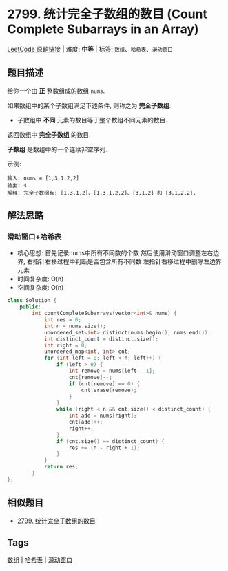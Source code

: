 # 2799. 统计完全子数组的数目 (Count Complete Subarrays in an Array)

[LeetCode 原题链接](https://leetcode.cn/problems/count-complete-subarrays-in-an-array/) | 难度: **中等** | 标签: `数组`、`哈希表`、`滑动窗口`

## 题目描述

给你一个由 **正** 整数组成的数组 `nums`.

如果数组中的某个子数组满足下述条件, 则称之为 **完全子数组**:

- 子数组中 **不同** 元素的数目等于整个数组不同元素的数目.

返回数组中 **完全子数组** 的数目.

**子数组** 是数组中的一个连续非空序列.

示例:

```plaintext
输入: nums = [1,3,1,2,2]
输出: 4
解释: 完全子数组有: [1,3,1,2]、[1,3,1,2,2]、[3,1,2] 和 [3,1,2,2].
```

## 解法思路

### 滑动窗口+哈希表

- 核心思想: 首先记录nums中所有不同数的个数 然后使用滑动窗口调整左右边界, 右指针右移过程中判断是否包含所有不同数 左指针右移过程中删除左边界元素
- 时间复杂度: O(n)
- 空间复杂度: O(n)

```cpp
class Solution {
    public:
        int countCompleteSubarrays(vector<int>& nums) {
            int res = 0;
            int n = nums.size();
            unordered_set<int> distinct(nums.begin(), nums.end());
            int distinct_count = distinct.size();
            int right = 0;
            unordered_map<int, int> cnt;
            for (int left = 0; left < n; left++) {
                if (left > 0) {
                    int remove = nums[left - 1];
                    cnt[remove]--;
                    if (cnt[remove] == 0) {
                        cnt.erase(remove);
                    }
                }
                while (right < n && cnt.size() < distinct_count) {
                    int add = nums[right];
                    cnt[add]++;
                    right++;
                }
                if (cnt.size() == distinct_count) {
                    res += (n - right + 1);
                }
            }
            return res;
        }
};
```

## 相似题目

- [2799. 统计完全子数组的数目](https://leetcode.cn/problems/count-complete-subarrays-in-an-array/)

## Tags

[数组](/tags/array.md) | [哈希表](/tags/hash-table.md) | [滑动窗口](/tags/sliding-window.md)
